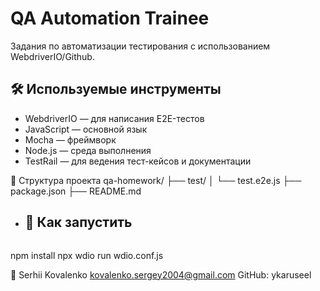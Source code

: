 # QA Automation Trainee

Задания по автоматизации тестирования с использованием WebdriverIO/Github.

## 🛠️ Используемые инструменты

- WebdriverIO — для написания E2E-тестов
- JavaScript — основной язык
- Mocha — фреймворк
- Node.js — среда выполнения
- TestRail — для ведения тест-кейсов и документации

📂 Структура проекта
qa-homework/
├── test/
│   └── test.e2e.js
├── package.json
├── README.md

- ## 🚀 Как запустить

  ```bash
npm install
npx wdio run wdio.conf.js

👤
Serhii Kovalenko
kovalenko.sergey2004@gmail.com
GitHub: ykaruseel




